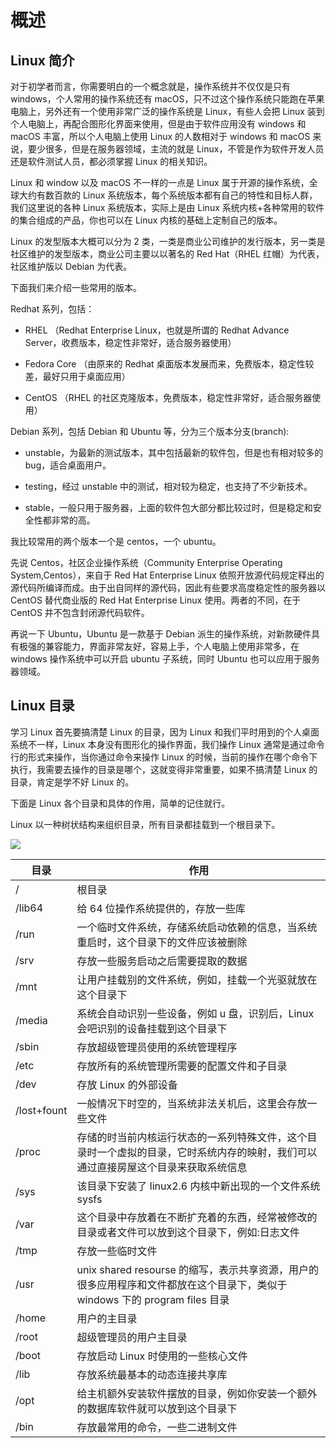 # 概述

## Linux 简介

对于初学者而言，你需要明白的一个概念就是，操作系统并不仅仅是只有 windows，个人常用的操作系统还有 macOS，只不过这个操作系统只能跑在苹果电脑上，另外还有一个使用非常广泛的操作系统是 Linux，有些人会把 Linux 装到个人电脑上，再配合图形化界面来使用，但是由于软件应用没有 windows 和 macOS 丰富，所以个人电脑上使用 Linux 的人数相对于 windows 和 macOS 来说，要少很多，但是在服务器领域，主流的就是 Linux，不管是作为软件开发人员还是软件测试人员，都必须掌握 Linux 的相关知识。

Linux 和 window 以及 macOS 不一样的一点是 Linux 属于开源的操作系统，全球大约有数百款的 Linux 系统版本，每个系统版本都有自己的特性和目标人群，我们这里说的各种 Linux 系统版本，实际上是由 Linux 系统内核+各种常用的软件的集合组成的产品，你也可以在 Linux 内核的基础上定制自己的版本。

Linux 的发型版本大概可以分为 2 类，一类是商业公司维护的发行版本，另一类是社区维护的发型版本，商业公司主要以以著名的 Red Hat（RHEL 红帽）为代表，社区维护版以 Debian 为代表。

下面我们来介绍一些常用的版本。

Redhat 系列，包括：

- RHEL （Redhat Enterprise Linux，也就是所谓的 Redhat Advance Server，收费版本，稳定性非常好，适合服务器使用）

- Fedora Core （由原来的 Redhat 桌面版本发展而来，免费版本，稳定性较差，最好只用于桌面应用）

- CentOS （RHEL 的社区克隆版本，免费版本，稳定性非常好，适合服务器使用）

Debian 系列，包括 Debian 和 Ubuntu 等，分为三个版本分支(branch):

- unstable，为最新的测试版本，其中包括最新的软件包，但是也有相对较多的 bug，适合桌面用户。

- testing，经过 unstable 中的测试，相对较为稳定，也支持了不少新技术。

- stable，一般只用于服务器，上面的软件包大部分都比较过时，但是稳定和安全性都非常的高。

我比较常用的两个版本一个是 centos，一个 ubuntu。

先说 Centos，社区企业操作系统（Community Enterprise Operating System,Centos），来自于 Red Hat Enterprise Linux 依照开放源代码规定释出的源代码所编译而成。由于出自同样的源代码，因此有些要求高度稳定性的服务器以 CentOS 替代商业版的 Red Hat Enterprise Linux 使用。两者的不同，在于 CentOS 并不包含封闭源代码软件。

再说一下 Ubuntu，Ubuntu 是一款基于 Debian 派生的操作系统，对新款硬件具有极强的兼容能力，界面非常友好，容易上手，个人电脑上使用非常多，在 windows 操作系统中可以开启 ubuntu 子系统，同时 Ubuntu 也可以应用于服务器领域。

## Linux 目录

学习 Linux 首先要搞清楚 Linux 的目录，因为 Linux 和我们平时用到的个人桌面系统不一样，Linux 本身没有图形化的操作界面，我们操作 Linux 通常是通过命令行的形式来操作，当你通过命令来操作 Linux 的时候，当前的操作在哪个命令下执行，我需要去操作的目录是哪个，这就变得非常重要，如果不搞清楚 Linux 的目录，肯定是学不好 Linux 的。

下面是 Linux 各个目录和具体的作用，简单的记住就行。

Linux 以一种树状结构来组织目录，所有目录都挂载到一个根目录下。

![](https://image.newarea.site/2024-09-04-22-30-00.png)

| 目录        | 作用                                                                                                                            |
|-------------|-------------------------------------------------------------------------------------------------------------------------------|
| /           | 根目录                                                                                                                          |
| /lib64      | 给 64 位操作系统提供的，存放一些库                                                                                               |
| /run        | 一个临时文件系统，存储系统启动依赖的信息，当系统重启时，这个目录下的文件应该被删除                                                 |
| /srv        | 存放一些服务启动之后需要提取的数据                                                                                              |
| /mnt        | 让用户挂载别的文件系统，例如，挂载一个光驱就放在这个目录下                                                                        |
| /media      | 系统会自动识别一些设备，例如 u 盘，识别后，Linux 会吧识别的设备挂载到这个目录下                                                    |
| /sbin       | 存放超级管理员使用的系统管理程序                                                                                                |
| /etc        | 存放所有的系统管理所需要的配置文件和子目录                                                                                      |
| /dev        | 存放 Linux 的外部设备                                                                                                           |
| /lost+fount | 一般情况下时空的，当系统非法关机后，这里会存放一些文件                                                                            |
| /proc       | 存储的时当前内核运行状态的一系列特殊文件，这个目录时一个虚拟的目录，它时系统内存的映射，我们可以通过直接房屋这个目录来获取系统信息 |
| /sys        | 该目录下安装了 linux2.6 内核中新出现的一个文件系统 sysfs                                                                        |
| /var        | 这个目录中存放着在不断扩充着的东西，经常被修改的目录或者文件可以放到这个目录下，例如:日志文件                                     |
| /tmp        | 存放一些临时文件                                                                                                                |
| /usr        | unix shared resourse 的缩写，表示共享资源，用户的很多应用程序和文件都放在这个目录下，类似于 windows 下的 program files 目录        |
| /home       | 用户的主目录                                                                                                                    |
| /root       | 超级管理员的用户主目录                                                                                                          |
| /boot       | 存放启动 Linux 时使用的一些核心文件                                                                                             |
| /lib        | 存放系统最基本的动态连接共享库                                                                                                  |
| /opt        | 给主机额外安装软件摆放的目录，例如你安装一个额外的数据库软件就可以放到这个目录下                                                 |
| /bin        | 存放最常用的命令，一些二进制文件                                                                                                 |

